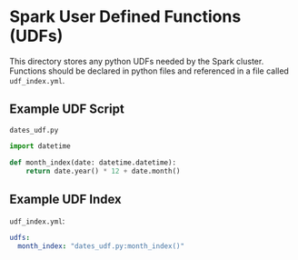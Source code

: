 # Spark User Defined Functions (UDFs)

This directory stores any python UDFs needed by the Spark cluster. Functions should be declared in python files and referenced in a file called `udf_index.yml`.

## Example UDF Script

`dates_udf.py`

```python
import datetime

def month_index(date: datetime.datetime):
    return date.year() * 12 + date.month()
```

## Example UDF Index

`udf_index.yml`:

```yaml
udfs:
  month_index: "dates_udf.py:month_index()"
```
